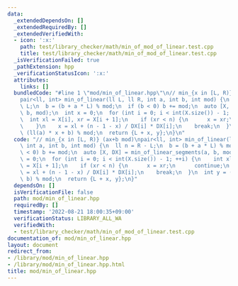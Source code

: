 ```yaml
---
data:
  _extendedDependsOn: []
  _extendedRequiredBy: []
  _extendedVerifiedWith:
  - icon: ':x:'
    path: test/library_checker/math/min_of_mod_of_linear.test.cpp
    title: test/library_checker/math/min_of_mod_of_linear.test.cpp
  _isVerificationFailed: true
  _pathExtension: hpp
  _verificationStatusIcon: ':x:'
  attributes:
    links: []
  bundledCode: "#line 1 \"mod/min_of_linear.hpp\"\n// min_{x in [L, R)} (ax+b mod)\n\
    pair<ll, int> min_of_linear(ll L, ll R, int a, int b, int mod) {\n  ll n = R -\
    \ L;\n  b = (b + a * L) % mod;\n  if (b < 0) b += mod;\n  auto [X, DX] = min_of_linear_segments(a,\
    \ b, mod);\n  int x = 0;\n  for (int i = 0; i < int(X.size()) - 1; ++i) {\n  \
    \  int xl = X[i], xr = X[i + 1];\n    if (xr < n) {\n      x = xr;\n      continue;\n\
    \    }\n    x = xl + (n - 1 - x) / DX[i] * DX[i];\n    break;\n  }\n  int y =\
    \ (ll(a) * x + b) % mod;\n  return {L + x, y};\n}\n"
  code: "// min_{x in [L, R)} (ax+b mod)\npair<ll, int> min_of_linear(ll L, ll R,\
    \ int a, int b, int mod) {\n  ll n = R - L;\n  b = (b + a * L) % mod;\n  if (b\
    \ < 0) b += mod;\n  auto [X, DX] = min_of_linear_segments(a, b, mod);\n  int x\
    \ = 0;\n  for (int i = 0; i < int(X.size()) - 1; ++i) {\n    int xl = X[i], xr\
    \ = X[i + 1];\n    if (xr < n) {\n      x = xr;\n      continue;\n    }\n    x\
    \ = xl + (n - 1 - x) / DX[i] * DX[i];\n    break;\n  }\n  int y = (ll(a) * x +\
    \ b) % mod;\n  return {L + x, y};\n}"
  dependsOn: []
  isVerificationFile: false
  path: mod/min_of_linear.hpp
  requiredBy: []
  timestamp: '2022-08-21 18:00:35+09:00'
  verificationStatus: LIBRARY_ALL_WA
  verifiedWith:
  - test/library_checker/math/min_of_mod_of_linear.test.cpp
documentation_of: mod/min_of_linear.hpp
layout: document
redirect_from:
- /library/mod/min_of_linear.hpp
- /library/mod/min_of_linear.hpp.html
title: mod/min_of_linear.hpp
---
```

